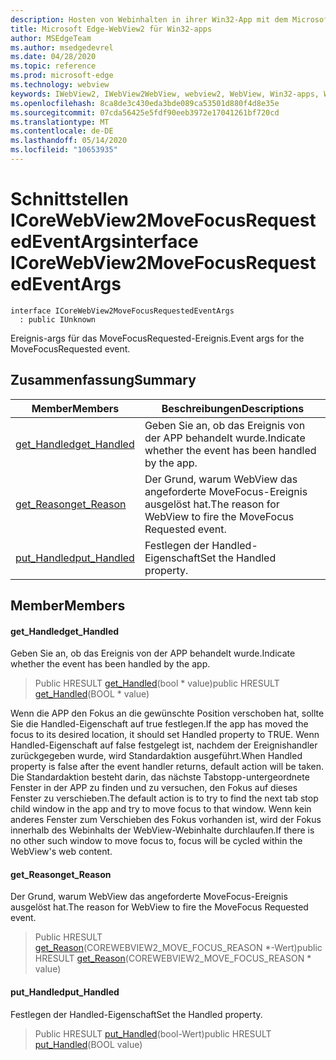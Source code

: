 ```yaml
---
description: Hosten von Webinhalten in ihrer Win32-App mit dem Microsoft Edge WebView2-Steuerelement
title: Microsoft Edge-WebView2 für Win32-apps
author: MSEdgeTeam
ms.author: msedgedevrel
ms.date: 04/28/2020
ms.topic: reference
ms.prod: microsoft-edge
ms.technology: webview
keywords: IWebView2, IWebView2WebView, webview2, WebView, Win32-apps, Win32, Edge, ICoreWebView2, ICoreWebView2Controller, Browser-Steuerelement, Edge-HTML
ms.openlocfilehash: 8ca8de3c430eda3bde089ca53501d880f4d8e35e
ms.sourcegitcommit: 07cda56425e5fdf90eeb3972e17041261bf720cd
ms.translationtype: MT
ms.contentlocale: de-DE
ms.lasthandoff: 05/14/2020
ms.locfileid: "10653935"
---
```

# <span data-ttu-id="c1675-104">Schnittstellen ICoreWebView2MoveFocusRequestedEventArgs</span><span class="sxs-lookup"><span data-stu-id="c1675-104">interface ICoreWebView2MoveFocusRequestedEventArgs</span></span> 

```
interface ICoreWebView2MoveFocusRequestedEventArgs
  : public IUnknown
```

<span data-ttu-id="c1675-105">Ereignis-args für das MoveFocusRequested-Ereignis.</span><span class="sxs-lookup"><span data-stu-id="c1675-105">Event args for the MoveFocusRequested event.</span></span>

## <span data-ttu-id="c1675-106">Zusammenfassung</span><span class="sxs-lookup"><span data-stu-id="c1675-106">Summary</span></span>

 <span data-ttu-id="c1675-107">Member</span><span class="sxs-lookup"><span data-stu-id="c1675-107">Members</span></span>                        | <span data-ttu-id="c1675-108">Beschreibungen</span><span class="sxs-lookup"><span data-stu-id="c1675-108">Descriptions</span></span>
--------------------------------|---------------------------------------------
[<span data-ttu-id="c1675-109">get_Handled</span><span class="sxs-lookup"><span data-stu-id="c1675-109">get_Handled</span></span>](#get_handled) | <span data-ttu-id="c1675-110">Geben Sie an, ob das Ereignis von der APP behandelt wurde.</span><span class="sxs-lookup"><span data-stu-id="c1675-110">Indicate whether the event has been handled by the app.</span></span>
[<span data-ttu-id="c1675-111">get_Reason</span><span class="sxs-lookup"><span data-stu-id="c1675-111">get_Reason</span></span>](#get_reason) | <span data-ttu-id="c1675-112">Der Grund, warum WebView das angeforderte MoveFocus-Ereignis ausgelöst hat.</span><span class="sxs-lookup"><span data-stu-id="c1675-112">The reason for WebView to fire the MoveFocus Requested event.</span></span>
[<span data-ttu-id="c1675-113">put_Handled</span><span class="sxs-lookup"><span data-stu-id="c1675-113">put_Handled</span></span>](#put_handled) | <span data-ttu-id="c1675-114">Festlegen der Handled-Eigenschaft</span><span class="sxs-lookup"><span data-stu-id="c1675-114">Set the Handled property.</span></span>

## <span data-ttu-id="c1675-115">Member</span><span class="sxs-lookup"><span data-stu-id="c1675-115">Members</span></span>

#### <span data-ttu-id="c1675-116">get_Handled</span><span class="sxs-lookup"><span data-stu-id="c1675-116">get_Handled</span></span> 

<span data-ttu-id="c1675-117">Geben Sie an, ob das Ereignis von der APP behandelt wurde.</span><span class="sxs-lookup"><span data-stu-id="c1675-117">Indicate whether the event has been handled by the app.</span></span>

> <span data-ttu-id="c1675-118">Public HRESULT [get_Handled](#get_handled)(bool \* value)</span><span class="sxs-lookup"><span data-stu-id="c1675-118">public HRESULT [get_Handled](#get_handled)(BOOL \* value)</span></span>

<span data-ttu-id="c1675-119">Wenn die APP den Fokus an die gewünschte Position verschoben hat, sollte Sie die Handled-Eigenschaft auf true festlegen.</span><span class="sxs-lookup"><span data-stu-id="c1675-119">If the app has moved the focus to its desired location, it should set Handled property to TRUE.</span></span> <span data-ttu-id="c1675-120">Wenn Handled-Eigenschaft auf false festgelegt ist, nachdem der Ereignishandler zurückgegeben wurde, wird Standardaktion ausgeführt.</span><span class="sxs-lookup"><span data-stu-id="c1675-120">When Handled property is false after the event handler returns, default action will be taken.</span></span> <span data-ttu-id="c1675-121">Die Standardaktion besteht darin, das nächste Tabstopp-untergeordnete Fenster in der APP zu finden und zu versuchen, den Fokus auf dieses Fenster zu verschieben.</span><span class="sxs-lookup"><span data-stu-id="c1675-121">The default action is to try to find the next tab stop child window in the app and try to move focus to that window.</span></span> <span data-ttu-id="c1675-122">Wenn kein anderes Fenster zum Verschieben des Fokus vorhanden ist, wird der Fokus innerhalb des Webinhalts der WebView-Webinhalte durchlaufen.</span><span class="sxs-lookup"><span data-stu-id="c1675-122">If there is no other such window to move focus to, focus will be cycled within the WebView's web content.</span></span>

#### <span data-ttu-id="c1675-123">get_Reason</span><span class="sxs-lookup"><span data-stu-id="c1675-123">get_Reason</span></span> 

<span data-ttu-id="c1675-124">Der Grund, warum WebView das angeforderte MoveFocus-Ereignis ausgelöst hat.</span><span class="sxs-lookup"><span data-stu-id="c1675-124">The reason for WebView to fire the MoveFocus Requested event.</span></span>

> <span data-ttu-id="c1675-125">Public HRESULT [get_Reason](#get_reason)(COREWEBVIEW2_MOVE_FOCUS_REASON \*-Wert)</span><span class="sxs-lookup"><span data-stu-id="c1675-125">public HRESULT [get_Reason](#get_reason)(COREWEBVIEW2_MOVE_FOCUS_REASON \* value)</span></span>

#### <span data-ttu-id="c1675-126">put_Handled</span><span class="sxs-lookup"><span data-stu-id="c1675-126">put_Handled</span></span> 

<span data-ttu-id="c1675-127">Festlegen der Handled-Eigenschaft</span><span class="sxs-lookup"><span data-stu-id="c1675-127">Set the Handled property.</span></span>

> <span data-ttu-id="c1675-128">Public HRESULT [put_Handled](#put_handled)(bool-Wert)</span><span class="sxs-lookup"><span data-stu-id="c1675-128">public HRESULT [put_Handled](#put_handled)(BOOL value)</span></span>

